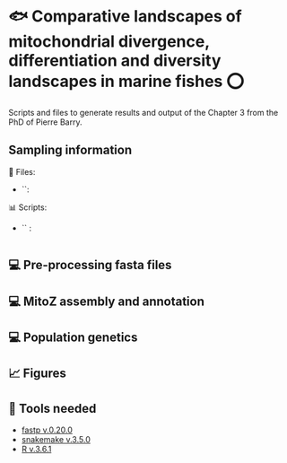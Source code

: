 # :fish: Comparative landscapes of mitochondrial divergence, differentiation and diversity landscapes in marine fishes :o:

Scripts and files to generate results and output of the Chapter 3 from the PhD of Pierre Barry.

## Sampling information

:file_folder: Files:
- ``: 

:bar_chart: Scripts:
- `` : 
 ```ruby

```

## :computer: Pre-processing fasta files

## :computer: MitoZ assembly and annotation

## :computer: Population genetics

## :chart_with_upwards_trend: Figures

## :wrench: Tools needed

* [fastp v.0.20.0](https://github.com/OpenGene/fastp)
* [snakemake v.3.5.0](https://github.com/snakemake/snakemake)
* [R v.3.6.1](https://cran.r-project.org/bin/windows/base/old/3.6.1/)

